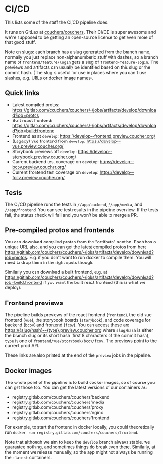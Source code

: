 # CI/CD

This lists some of the stuff the CI/CD pipeline does.

It runs on GitLab at [couchers/couchers](https://gitlab.com/couchers/couchers/). Their CI/CD is super awesome and we're supposed to be getting an open-source license to get even more of that good stuff.

Note on slugs: each branch has a slug generated from the branch name, normally you just replace non-alphanumberic stuff with dashes, so a branch name of `frontend/feature/login` gets a slug of `frontend-feature-login`. The previews and artifacts can usually be identified based on this slug or the commit hash. (The slug is useful for use in places where you can't use slashes, e.g. URLs or docker image names).

## Quick links

* Latest compiled protos: <https://gitlab.com/couchers/couchers/-/jobs/artifacts/develop/download?job=protos>
* Built react frontend: <https://gitlab.com/couchers/couchers/-/jobs/artifacts/develop/download?job=build:frontend>
* Frontend as at `develop`: <https://develop--frontend.preview.coucher.org/>
* (Legacy) vue frontend from `develop`: <https://develop--vue.preview.coucher.org/>
* Storybook previews off `develop`: <https://develop--storybook.preview.coucher.org/>
* Current backend test coverage on `develop`: <https://develop--bcov.preview.coucher.org/>
* Current frontend test coverage on `develop`: <https://develop--fcov.preview.coucher.org/>

## Tests

The CI/CD pipeline runs the tests in `//app/backend`, `//app/media`, and `//app/frontend`. You can see test results in the pipeline overview. If the tests fail, the status check will fail and you won't be able to merge a PR.

## Pre-compiled protos and frontends

You can download compiled protos from the "artifacts" section. Each has a unique URL also, and you can get the latest compiled protos from here <https://gitlab.com/couchers/couchers/-/jobs/artifacts/develop/download?job=protos>. E.g. if you don't want to run docker to compile them. You will need to drop them in the right spots though.

Similarly you can download a built frontend, e.g. at <https://gitlab.com/couchers/couchers/-/jobs/artifacts/develop/download?job=build:frontend> if you want the built react frontend (this is what we deploy).

## Frontend previews

The pipeline builds previews of the react frontend (`frontend`), the old vue frontend (`vue`), the storybook boards (`storybook`), and code coverage for backend (`bcov`) and frontend (`fcov`). You can access these are <https://{slug/hash}--{type}.preview.coucher.org> where `slug/hash` is either the branch slug or its short hash (first 8 characters of the commit hash), `type` is one of `frontend/vue/storybook/bcov/fcov`. The previews point to the current prod API.

These links are also printed at the end of the `preview` jobs in the pipeline.

## Docker images

The whole point of the pipeline is to build docker images, so of course you can get those too. You can get the latest versions of our containers as:

* registry.gitlab.com/couchers/couchers/backend
* registry.gitlab.com/couchers/couchers/media
* registry.gitlab.com/couchers/couchers/proxy
* registry.gitlab.com/couchers/couchers/nginx
* registry.gitlab.com/couchers/couchers/frontend

For example, to start the frontend in docker locally, you could theoretically run `docker run registry.gitlab.com/couchers/couchers/frontend`.

Note that although we aim to keep the `develop` branch always stable, we guarantee nothing, and sometimes things do break even there. Similarly, at the moment we release manually, so the app might not always be running the `:latest` containers.

